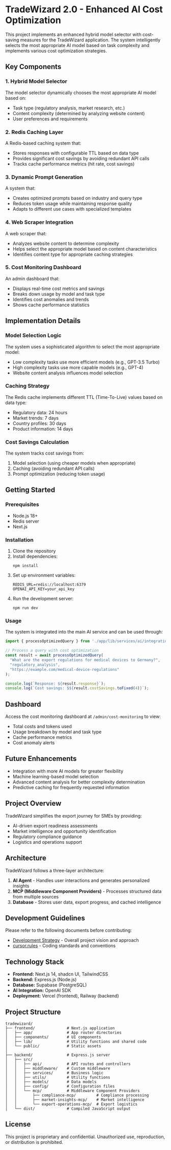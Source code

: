 # TradeWizard 2.0 - Enhanced AI Cost Optimization

This project implements an enhanced hybrid model selector with cost-saving measures for the TradeWizard application. The system intelligently selects the most appropriate AI model based on task complexity and implements various cost optimization strategies.

## Key Components

### 1. Hybrid Model Selector

The model selector dynamically chooses the most appropriate AI model based on:
- Task type (regulatory analysis, market research, etc.)
- Content complexity (determined by analyzing website content)
- User preferences and requirements

### 2. Redis Caching Layer

A Redis-based caching system that:
- Stores responses with configurable TTL based on data type
- Provides significant cost savings by avoiding redundant API calls
- Tracks cache performance metrics (hit rate, cost savings)

### 3. Dynamic Prompt Generation

A system that:
- Creates optimized prompts based on industry and query type
- Reduces token usage while maintaining response quality
- Adapts to different use cases with specialized templates

### 4. Web Scraper Integration

A web scraper that:
- Analyzes website content to determine complexity
- Helps select the appropriate model based on content characteristics
- Identifies content type for appropriate caching strategies

### 5. Cost Monitoring Dashboard

An admin dashboard that:
- Displays real-time cost metrics and savings
- Breaks down usage by model and task type
- Identifies cost anomalies and trends
- Shows cache performance statistics

## Implementation Details

### Model Selection Logic

The system uses a sophisticated algorithm to select the most appropriate model:
- Low complexity tasks use more efficient models (e.g., GPT-3.5 Turbo)
- High complexity tasks use more capable models (e.g., GPT-4)
- Website content analysis influences model selection

### Caching Strategy

The Redis cache implements different TTL (Time-To-Live) values based on data type:
- Regulatory data: 24 hours
- Market trends: 7 days
- Country profiles: 30 days
- Product information: 14 days

### Cost Savings Calculation

The system tracks cost savings from:
1. Model selection (using cheaper models when appropriate)
2. Caching (avoiding redundant API calls)
3. Prompt optimization (reducing token usage)

## Getting Started

### Prerequisites

- Node.js 18+
- Redis server
- Next.js

### Installation

1. Clone the repository
2. Install dependencies:
   ```
   npm install
   ```
3. Set up environment variables:
   ```
   REDIS_URL=redis://localhost:6379
   OPENAI_API_KEY=your_api_key
   ```
4. Run the development server:
   ```
   npm run dev
   ```

### Usage

The system is integrated into the main AI service and can be used through:

```typescript
import { processOptimizedQuery } from './app/lib/services/ai/integration';

// Process a query with cost optimization
const result = await processOptimizedQuery(
  "What are the export regulations for medical devices to Germany?",
  "regulatory_analysis",
  "https://example.com/medical-device-regulations"
);

console.log(`Response: ${result.response}`);
console.log(`Cost savings: $${result.costSavings.toFixed(4)}`);
```

## Dashboard

Access the cost monitoring dashboard at `/admin/cost-monitoring` to view:
- Total costs and tokens used
- Usage breakdown by model and task type
- Cache performance metrics
- Cost anomaly alerts

## Future Enhancements

- Integration with more AI models for greater flexibility
- Machine learning-based model selection
- Advanced content analysis for better complexity determination
- Predictive caching for frequently requested information

## Project Overview

TradeWizard simplifies the export journey for SMEs by providing:

- AI-driven export readiness assessments
- Market intelligence and opportunity identification
- Regulatory compliance guidance
- Logistics and operations support

## Architecture

TradeWizard follows a three-layer architecture:

1. **AI Agent** - Handles user interactions and generates personalized insights
2. **MCP (Middleware Component Providers)** - Processes structured data from multiple sources
3. **Database** - Stores user data, export progress, and cached intelligence

## Development Guidelines

Please refer to the following documents before contributing:

- [Development Strategy](./Development_Strategy.md) - Overall project vision and approach
- [cursor.rules](./cursor.rules) - Coding standards and conventions

## Technology Stack

- **Frontend:** Next.js 14, shadcn UI, TailwindCSS
- **Backend:** Express.js (Node.js)
- **Database:** Supabase (PostgreSQL)
- **AI Integration:** OpenAI SDK
- **Deployment:** Vercel (frontend), Railway (backend)

## Project Structure

```
tradewizard/
├── frontend/              # Next.js application
│   ├── app/               # App router directories
│   ├── components/        # UI components
│   ├── lib/               # Utility functions and shared code
│   └── public/            # Static assets
│
├── backend/               # Express.js server
│   ├── src/
│   │   ├── api/           # API routes and controllers
│   │   ├── middleware/    # Custom middleware
│   │   ├── services/      # Business logic
│   │   ├── utils/         # Utility functions
│   │   ├── models/        # Data models
│   │   ├── config/        # Configuration files
│   │   └── mcp/           # Middleware Component Providers
│   │       ├── compliance-mcp/         # Compliance processing
│   │       ├── market-insights-mcp/    # Market intelligence
│   │       └── export-operations-mcp/  # Export logistics
│   └── dist/              # Compiled JavaScript output
```

## License

This project is proprietary and confidential. Unauthorized use, reproduction, or distribution is prohibited.
